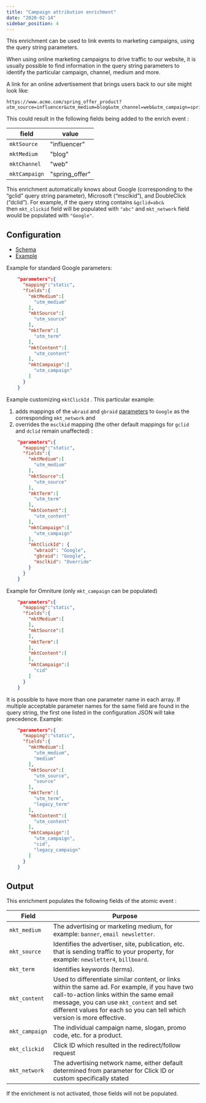 ```yaml
---
title: "Campaign attribution enrichment"
date: "2020-02-14"
sidebar_position: 4
---
```


This enrichment can be used to link events to marketing campaigns, using the query string parameters.

When using online marketing campaigns to drive traffic to our website, it is usually possible to find information in the query string parameters to identify the particular campaign, channel, medium and more.

A link for an online advertisement that brings users back to our site might look like:

```markup
https://www.acme.com/spring_offer_product?utm_source=influencer&utm_medium=blog&utm_channel=web&utm_campaign=spring_offer
```

This could result in the following fields being added to the enrich event :

| field         | value           |
|---------------|-----------------|
| `mktSource`   | "influencer"    |
| `mktMedium`   | "blog"          |
| `mktChannel`  | "web"           |
| `mktCampaign` | "spring_offer" |

This enrichment automatically knows about Google (corresponding to the “gclid” query string parameter), Microsoft (“msclkid”), and DoubleClick (“dclid”). For example, if the query string contains `&gclid=abc&` then `mkt_clickid` field will be populated with `"abc"` and `mkt_network` field would be populated with `"Google"`.

## Configuration

- [Schema](https://github.com/snowplow/iglu-central/blob/master/schemas/com.snowplowanalytics.snowplow/campaign_attribution/jsonschema/1-0-1)
- [Example](https://github.com/snowplow/enrich/blob/master/config/enrichments/campaign_attribution.json)

Example for standard Google parameters:

```json
    "parameters":{
      "mapping":"static",
      "fields":{
        "mktMedium":[
          "utm_medium"
        ],
        "mktSource":[
          "utm_source"
        ],
        "mktTerm":[
          "utm_term"
        ],
        "mktContent":[
          "utm_content"
        ],
        "mktCampaign":[
          "utm_campaign"
        ]
      }
    }
```

Example customizing `mktClickId` . This particular example:

1. adds mappings of the `wbraid` and `gbraid` [parameters](https://developers.google.com/google-ads/api/docs/conversions/upload-clicks?hl=en) to `Google` as the corresponding `mkt_network` and
2. overrides the `msclkid` mapping (the other default mappings for `gclid` and `dclid` remain unaffected) :

```json
    "parameters":{
      "mapping":"static",
      "fields":{
        "mktMedium":[
          "utm_medium"
        ],
        "mktSource":[
          "utm_source"
        ],
        "mktTerm":[
          "utm_term"
        ],
        "mktContent":[
          "utm_content"
        ],
        "mktCampaign":[
          "utm_campaign"
        ],
        "mktClickId": {
          "wbraid": "Google",
          "gbraid": "Google",
          "msclkid": "Override"
        }
      }
    }
```

Example for Omniture (only `mkt_campaign` can be populated)

```json
    "parameters":{
      "mapping":"static",
      "fields":{
        "mktMedium":[
        ],
        "mktSource":[
        ],
        "mktTerm":[
        ],
        "mktContent":[
        ],
        "mktCampaign":[
          "cid"
        ]
      }
    }
```

It is possible to have more than one parameter name in each array. If multiple acceptable parameter names for the same field are found in the query string, the first one listed in the configuration JSON will take precedence. Example:

```json
    "parameters":{
      "mapping":"static",
      "fields":{
        "mktMedium":[
          "utm_medium",
          "medium"
        ],
        "mktSource":[
          "utm_source",
          "source"
        ],
        "mktTerm":[
          "utm_term",
          "legacy_term"
        ],
        "mktContent":[
          "utm_content"
        ],
        "mktCampaign":[
          "utm_campaign",
          "cid",
          "legacy_campaign"
        ]
      }
    }
```

## Output

This enrichment populates the following fields of the atomic event :

| Field          | Purpose                                                                                                                                                                                                                                                           |
|----------------|-------------------------------------------------------------------------------------------------------------------------------------------------------------------------------------------------------------------------------------------------------------------|
| `mkt_medium`   | The advertising or marketing medium, for example: `banner`, `email newsletter`.                                                                                                                                                                                   |
| `mkt_source`   | Identifies the advertiser, site, publication, etc. that is sending traffic to your property, for example: `newsletter4`, `billboard`.                                                                                                                             |
| `mkt_term`     | Identifies keywords (terms).                                                                                                                                                                                                                                      |
| `mkt_content`  | Used to differentiate similar content, or links within the same ad. For example, if you have two call-to-action links within the same email message, you can use `mkt_content` and set different values for each so you can tell which version is more effective. |
| `mkt_campaign` | The individual campaign name, slogan, promo code, etc. for a product.                                                                                                                                                                                             |
| `mkt_clickid`  | Click ID which resulted in the redirect/follow request                                                                                                                                                                                                            |
| `mkt_network`  | The advertising network name, either default determined from parameter for Click ID or custom specifically stated                                                                                                                                                 |

If the enrichment is not activated, those fields will not be populated.
